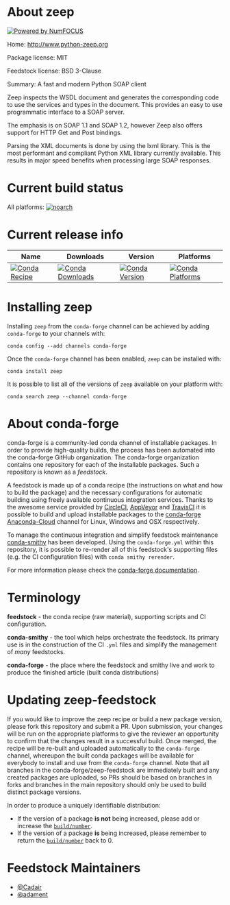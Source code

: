 About zeep
==========

[![Powered by NumFOCUS](https://img.shields.io/badge/powered%20by-NumFOCUS-orange.svg?style=flat&colorA=E1523D&colorB=007D8A)](http://numfocus.org)

Home: http://www.python-zeep.org

Package license: MIT

Feedstock license: BSD 3-Clause

Summary: A fast and modern Python SOAP client

Zeep inspects the WSDL document and generates the corresponding code to use
the services and types in the document. This provides an easy to use
programmatic interface to a SOAP server.

The emphasis is on SOAP 1.1 and SOAP 1.2, however Zeep also offers support
for HTTP Get and Post bindings.

Parsing the XML documents is done by using the lxml library. This is the
most performant and compliant Python XML library currently available. This
results in major speed benefits when processing large SOAP responses.


Current build status
====================

All platforms:
[![noarch](https://img.shields.io/circleci/project/github/conda-forge/zeep-feedstock/master.svg?label=noarch)](https://circleci.com/gh/conda-forge/zeep-feedstock)

Current release info
====================

| Name | Downloads | Version | Platforms |
| --- | --- | --- | --- |
| [![Conda Recipe](https://img.shields.io/badge/recipe-zeep-green.svg)](https://anaconda.org/conda-forge/zeep) | [![Conda Downloads](https://img.shields.io/conda/dn/conda-forge/zeep.svg)](https://anaconda.org/conda-forge/zeep) | [![Conda Version](https://img.shields.io/conda/vn/conda-forge/zeep.svg)](https://anaconda.org/conda-forge/zeep) | [![Conda Platforms](https://img.shields.io/conda/pn/conda-forge/zeep.svg)](https://anaconda.org/conda-forge/zeep) |

Installing zeep
===============

Installing `zeep` from the `conda-forge` channel can be achieved by adding `conda-forge` to your channels with:

```
conda config --add channels conda-forge
```

Once the `conda-forge` channel has been enabled, `zeep` can be installed with:

```
conda install zeep
```

It is possible to list all of the versions of `zeep` available on your platform with:

```
conda search zeep --channel conda-forge
```


About conda-forge
=================

conda-forge is a community-led conda channel of installable packages.
In order to provide high-quality builds, the process has been automated into the
conda-forge GitHub organization. The conda-forge organization contains one repository
for each of the installable packages. Such a repository is known as a *feedstock*.

A feedstock is made up of a conda recipe (the instructions on what and how to build
the package) and the necessary configurations for automatic building using freely
available continuous integration services. Thanks to the awesome service provided by
[CircleCI](https://circleci.com/), [AppVeyor](https://www.appveyor.com/)
and [TravisCI](https://travis-ci.org/) it is possible to build and upload installable
packages to the [conda-forge](https://anaconda.org/conda-forge)
[Anaconda-Cloud](https://anaconda.org/) channel for Linux, Windows and OSX respectively.

To manage the continuous integration and simplify feedstock maintenance
[conda-smithy](https://github.com/conda-forge/conda-smithy) has been developed.
Using the ``conda-forge.yml`` within this repository, it is possible to re-render all of
this feedstock's supporting files (e.g. the CI configuration files) with ``conda smithy rerender``.

For more information please check the [conda-forge documentation](https://conda-forge.org/docs/).

Terminology
===========

**feedstock** - the conda recipe (raw material), supporting scripts and CI configuration.

**conda-smithy** - the tool which helps orchestrate the feedstock.
                   Its primary use is in the construction of the CI ``.yml`` files
                   and simplify the management of *many* feedstocks.

**conda-forge** - the place where the feedstock and smithy live and work to
                  produce the finished article (built conda distributions)


Updating zeep-feedstock
=======================

If you would like to improve the zeep recipe or build a new
package version, please fork this repository and submit a PR. Upon submission,
your changes will be run on the appropriate platforms to give the reviewer an
opportunity to confirm that the changes result in a successful build. Once
merged, the recipe will be re-built and uploaded automatically to the
`conda-forge` channel, whereupon the built conda packages will be available for
everybody to install and use from the `conda-forge` channel.
Note that all branches in the conda-forge/zeep-feedstock are
immediately built and any created packages are uploaded, so PRs should be based
on branches in forks and branches in the main repository should only be used to
build distinct package versions.

In order to produce a uniquely identifiable distribution:
 * If the version of a package **is not** being increased, please add or increase
   the [``build/number``](https://conda.io/docs/user-guide/tasks/build-packages/define-metadata.html#build-number-and-string).
 * If the version of a package **is** being increased, please remember to return
   the [``build/number``](https://conda.io/docs/user-guide/tasks/build-packages/define-metadata.html#build-number-and-string)
   back to 0.

Feedstock Maintainers
=====================

* [@Cadair](https://github.com/Cadair/)
* [@adament](https://github.com/adament/)

